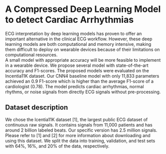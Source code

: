 # A Compressed Deep Learning Model to detect Cardiac Arrhythmias

ECG interpretation by deep learning models has proven to offer an important alternative in the clinical ECG workflow. 
However, these deep learning models are both computational and memory intensive, making them difficult to deploy on wearable devices because of their limitations on computational resources.  
A small model with appropriate accuracy will be more feasible to implement in a wearable device. 
We propose several model with state-of-the-art accuracy and F1-scores. The proposed models were evaluated on the Incentia11K dataset. Our CNN4 baseline model with only 11,833 parameters achieved an 0.9 F1-score which is higher than the average F1-score of a cardiologist (0.78).
The model predicts cardiac arrhythmias, normal rhythms, or noise signals from directly ECG signals without pre-processing.

## Dataset description

We chose the Icentia11K dataset [1], the largest public ECG dataset of continuous raw signals. It contains signals from 11,000 patients and has around 2 billion labeled beats. Our specific version has 2.5 million signals. Please refer to [1] and [2] for more information about downloading and using this dataset. We split the data into training, validation, and test sets with 64%, 16%, and 20% of the data, respectively.
